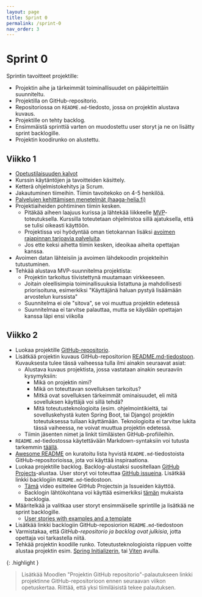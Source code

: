 ```yaml
---
layout: page
title: Sprint 0
permalink: /sprint-0
nav_order: 3
---
```


# Sprint 0

Sprintin tavoitteet projektille:

- Projektin aihe ja tärkeimmät toiminallisuudet on pääpirteittäin suunniteltu.
- Projektilla on GitHub-repositorio.
- Repositoriossa on `README.md`-tiedosto, jossa on projektin alustava kuvaus.
- Projektille on tehty backlog.
- Ensimmäistä sprinttiä varten on muodostettu user storyt ja ne on lisätty sprint backlogille.
- Projektin koodirunko on alustettu.

## Viikko 1

- [Opetustilaisuuden kalvot](../kalvot/johdanto/johdanto.pdf)
- Kurssin käytäntöjen ja tavoitteiden käsittely.
- Ketterä ohjelmistokehitys ja Scrum.
- Jakautuminen tiimeihin. Tiimin tavoitekoko on 4-5 henkilöä.
- [Palvelujen kehittämisen menetelmät (haaga-helia.fi)](https://www.haaga-helia.fi/fi/tool-factory-menetelmat-palvelujen-kehittamiseen)
- Projektiaiheiden pohtiminen tiimin kesken.
  - Pitäkää aiheen laajuus kurissa ja lähtekää liikkeelle [MVP](https://tuotejohtaminen.fi/mita-tarkoittaa-mvp-ja-mita-ei/)-toteutuksella. Kurssilla toteutetaan ohjelmistoa sillä ajatuksella, että se tulisi oikeasti käyttöön.
  - Projektissa voi hyödyntää oman tietokannan lisäksi [avoimen rajapinnan tarjoavia palveluita](/avoimet-rajapinnat).
  - Jos ette keksi aihetta tiimin kesken, ideoikaa aiheita opettajan kanssa.
- Avoimen datan lähteisiin ja avoimen lähdekoodin projekteihin tutustuminen.
- Tehkää alustava MVP-suunnitelma projektista:
  - Projektin tarkoitus tiivistettynä muutamaan virkkeeseen.
  - Joitain oleellisimpia toiminallisuuksia listattuna ja mahdollisesti priorisoituna, esimerkiksi "Käyttäjänä haluan pystyä lisäämään arvostelun kurssista"
  - Suunnitelma ei ole "sitova", se voi muuttua projektin edetessä
  - Suunnitelmaa ei tarvitse palauttaa, mutta se käydään opettajan kanssa läpi ensi viikolla

## Viikko 2

- Luokaa projektille [GitHub-repositorio](https://docs.github.com/en/get-started/quickstart/create-a-repo).
- Lisätkää projektin kuvaus GitHub-repositorion [README.md-tiedostoon](https://docs.github.com/en/repositories/managing-your-repositorys-settings-and-features/customizing-your-repository/about-readmes). Kuvauksesta tulee tässä vaiheessa tulla ilmi ainakin seuraavat asiat:
  - Alustava kuvaus projektista, jossa vastataan ainakin seuraaviin kysymyksiin:
    - Mikä on projektin nimi?
    - Mikä on toteuttavan sovelluksen tarkoitus?
    - Mitkä ovat sovelluksen tärkeimmät ominaisuudet, eli mitä sovelluksen käyttäjä voi sillä tehdä?
    - Mitä toteutusteknologioita (esim. ohjelmointikieltä, tai sovelluskehystä kuten Spring Boot, tai Django) projektin toteutuksessa tullaan käyttämään. Teknologioita ei tarvitse lukita tässä vaiheessa, ne voivat muuttua projektin edetessä.
  - Tiimin jäsenten nimet ja linkit tiimiläisten GitHub-profiileihin.
- `README.md`-tiedostossa käytettävään Markdown-syntaksiin voi tutusta tarkemmin [täällä](https://www.markdownguide.org/basic-syntax/).
- [Awesome README](https://github.com/matiassingers/awesome-readme) on kuratoitu lista hyvistä `README.md`-tiedostoista GitHub-repositorioissa, jota voi käyttää inspiraationa.
- Luokaa projektille backlog. Backlog-alustaksi suositellaan [GitHub Projects](https://docs.github.com/en/issues/planning-and-tracking-with-projects/learning-about-projects/about-projects)-alustaa. User storyt voi toteuttaa [GitHub issueina](https://github.com/features/issues). Lisätkää linkki backlogiin `README.md`-tiedostoon.
  - [Tämä](https://www.youtube.com/watch?v=fFrq28RY1SQ) video esittelee GitHub Projectsin ja Issueiden käyttöä.
  - Backlogin lähtökohtana voi käyttää esimerkiksi [tämän](https://github.com/orgs/Team-417-Expectation-Failed/projects/1) mukaista backlogia.
- Määritelkää ja valitkaa user storyt ensimmäiselle sprintille ja lisätkää ne sprint backlogille.
  - [User stories with examples and a template](https://www.atlassian.com/agile/project-management/user-stories)
- Lisätkää linkki backlogiin GitHub-reposiorion `README.md`-tiedostoon
- Varmistakaa, että _GitHub-repositorio ja backlog ovat julkisia_, jotta opettaja voi tarkastella niitä.
- Tehkää projektin koodille runko. Toteutusteknologioista riippuen voitte alustaa projektin esim. [Spring Initializerin](https://start.spring.io/), tai [Viten](https://vite.dev/) avulla.

{: .highlight }
> Lisätkää Moodlen "Projektin GitHub repositorio"-palautukseen linkki projektinne GitHub-repositorioon ennen seuraavan viikon opetuskertaa. Riittää, että yksi tiimiläisistä tekee palautuksen.
